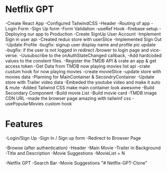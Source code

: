 # Netflix GPT

-Create React App
-Configured TailwindCSS
-Header
-Routing of app
-Login Form
-Sign Up form
-Form Validation
-useRef Hook
-firebase setup
-Deploying our app to Production 
-Create SignUp User Account
-Implement Sign in user api
-Created redux store with userSlice
-Implemented Sign Out
-Update Profile
-bugfix: signup user display name and profile pic update  
-bugfix: if the user is not logged in redirect /brower to login page and vice-verse.
-Uusubscribe to the onAuthStateChanged callback,
-Add hardcoded values to the constent files.
-Register the TMDB API & crate an app & get access token 
-Get Data from TMDB now playing movies list api
-crate custum hook for now playing movies
-create movieSlice
-update store with movies data
-Planning for MainContainer & SecondryContainer
-Update store with Trailer video data
-Embeded the youtube video and make it auto & mute
-Added Tailwind CSS make main container look awesome
-Build Secondary Component
-Build movie List
-Build movie card
-TMDB image CDN URL
-made the browser page amazing with tailwinf css
-usePopularMovies custom hook


# Features

-Login/Sign Up
  -Sign In / Sign up form
  -Redirect to Browser Page

-Browse (after authentication)
  -Header
  -Main Movie
      -Trailer in Background
      -Title and Description
      -Movie Suggestions
           -MovieList + N

 -Netflix GPT
    -Search Bar
    -Movie Suggestions
"# Netflix-GPT-Clone" 
